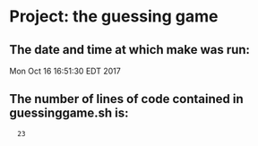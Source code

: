 # Project: the guessing game

## The date and time at which make was run: 
Mon Oct 16 16:51:30 EDT 2017

## The number of lines of code contained in guessinggame.sh is: 
      23
